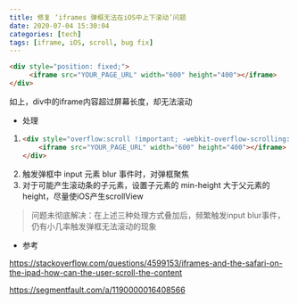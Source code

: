 ```yaml
---
title: 修复 ‘iframes 弹框无法在iOS中上下滚动’问题
date: 2020-07-04 15:30:04
categories: [tech]
tags: [iframe, iOS, scroll, bug fix]
---
```


```html
<div style="position: fixed;">
     <iframe src="YOUR_PAGE_URL" width="600" height="400"></iframe>
</div>
```

如上，div中的iframe内容超过屏幕长度，却无法滚动

<escape><!-- more --></escape>

- 处理

1. 
    ```html
    <div style="overflow:scroll !important; -webkit-overflow-scrolling:touch !important;">
        <iframe src="YOUR_PAGE_URL" width="600" height="400"></iframe>
    </div>
    ```
2. 触发弹框中 input 元素 blur 事件时，对弹框聚焦
3. 对于可能产生滚动条的子元素，设置子元素的 min-height 大于父元素的 height，尽量使iOS产生scrollView

>问题未彻底解决：在上述三种处理方式叠加后，频繁触发input blur事件，仍有小几率触发弹框无法滚动的现象

- 参考

https://stackoverflow.com/questions/4599153/iframes-and-the-safari-on-the-ipad-how-can-the-user-scroll-the-content

https://segmentfault.com/a/1190000016408566